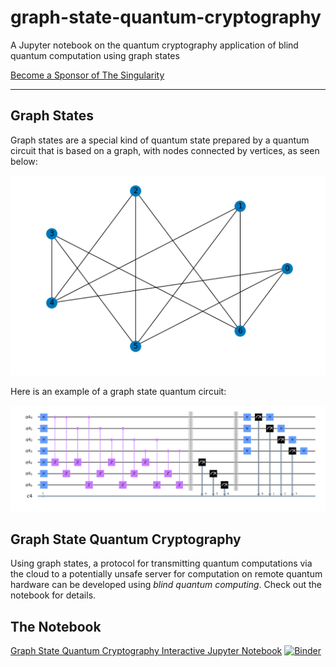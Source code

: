 # graph-state-quantum-cryptography
A Jupyter notebook on the quantum cryptography application of blind quantum computation using graph states

[Become a Sponsor of The Singularity](https://github.com/sponsors/The-Singularity-Research)

---

## Graph States

Graph states are a special kind of quantum state prepared by a quantum circuit that is based on a graph, with nodes connected by vertices, as seen below:

![Graph](graph.png)

Here is an example of a graph state quantum circuit:

![Graph State Circuit](graph_circuit.png)


## Graph State Quantum Cryptography

Using graph states, a protocol for transmitting quantum computations via the cloud to a potentially unsafe server for computation on remote quantum hardware can be developed using *blind quantum computing*. Check out the notebook for details. 


## The Notebook

[Graph State Quantum Cryptography Interactive Jupyter Notebook](https://mybinder.org/v2/gh/The-Singularity-Research/graph-state-quantum-cryptography/master?filepath=certifying_graph_states.ipynb
)
[![Binder](https://mybinder.org/badge_logo.svg)](https://mybinder.org/v2/gh/The-Singularity-Research/graph-state-quantum-cryptography/master?filepath=certifying_graph_states.ipynb)
